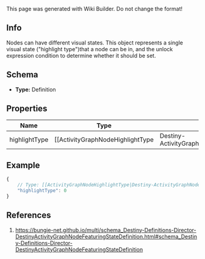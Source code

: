 <span class="wiki-builder">This page was generated with Wiki Builder. Do not change the format!</span>

## Info
Nodes can have different visual states.  This object represents a single visual state (&quot;highlight type&quot;)that a node can be in, and the unlock expression condition to determine whether it should be set.

## Schema
* **Type:** Definition

## Properties
Name | Type | Description
---- | ---- | -----------
highlightType | [[ActivityGraphNodeHighlightType|Destiny-ActivityGraphNodeHighlightType]]:Enum | The node can be highlighted in a variety of ways - the game iterates through these and findsthe first FeaturingState that is valid at the present moment given the Game, Account, and Characterstate, and renders the node in that state.  See the ActivityGraphNodeHighlightType enum for possiblevalues.

## Example
```javascript
{
    // Type: [[ActivityGraphNodeHighlightType|Destiny-ActivityGraphNodeHighlightType]]:Enum
    "highlightType": 0
}

```

## References
1. https://bungie-net.github.io/multi/schema_Destiny-Definitions-Director-DestinyActivityGraphNodeFeaturingStateDefinition.html#schema_Destiny-Definitions-Director-DestinyActivityGraphNodeFeaturingStateDefinition
